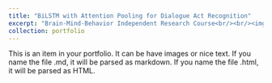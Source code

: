 ```yaml
---
title: "BiLSTM with Attention Pooling for Dialogue Act Recognition"
excerpt: "Brain-Mind-Behavior Independent Research Course<br/><br/><img src='/images/SAR_2.png' align='middle' width='700' height='500'>"
collection: portfolio
---
```


This is an item in your portfolio. It can be have images or nice text. If you name the file .md, it will be parsed as markdown. If you name the file .html, it will be parsed as HTML. 
